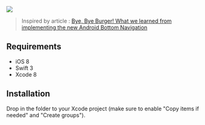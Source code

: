 
![](http://ww3.sinaimg.cn/large/65e4f1e6gw1f9wrawi0noj20tt07wtao.jpg)

> Inspired by article : [Bye, Bye Burger! What we learned from implementing the new Android Bottom Navigation](https://medium.com/startup-grind/bye-bye-burger-5bd963806015#.b1x3w6elg)

## Requirements

- iOS 8
- Swift 3
- Xcode 8

## Installation

Drop in the folder to your Xcode project (make sure to enable "Copy items if needed" and "Create groups").

